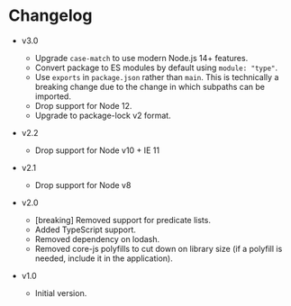 
# Changelog

- v3.0
  - Upgrade `case-match` to use modern Node.js 14+ features.
  - Convert package to ES modules by default using `module: "type"`.
  - Use `exports` in `package.json` rather than `main`. This is technically a breaking change due to the change
    in which subpaths can be imported.
  - Drop support for Node 12.
  - Upgrade to package-lock v2 format.

- v2.2
  - Drop support for Node v10 + IE 11

- v2.1
  - Drop support for Node v8

- v2.0
  - [breaking] Removed support for predicate lists.
  - Added TypeScript support.
  - Removed dependency on lodash.
  - Removed core-js polyfills to cut down on library size (if a polyfill is needed, include it in the application).

- v1.0
  - Initial version.

